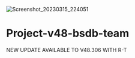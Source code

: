 ![Screenshot_20230315_224051](https://user-images.githubusercontent.com/121462895/225441535-c3ff4940-7647-4c0b-8320-1ba58c1b2def.jpg)
# Project-v48-bsdb-team
NEW UPDATE AVAILABLE TO V48.306 WITH R-T 
